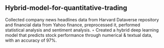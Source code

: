 ## Hybrid-model-for-quantitative-trading
Collected company news headlines data from Harvard Dataverse repository and financial data from Yahoo finance, preprocessed it, performed statistical analysis and sentiment analysis. 
◦ Created a hybrid deep learning model that predicts stock performance through numerical & textual data, with an accuracy of 97%.  
